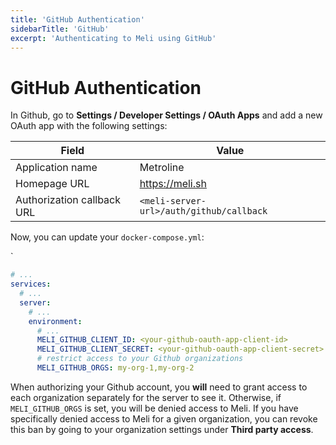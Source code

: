 ```yaml
---
title: 'GitHub Authentication'
sidebarTitle: 'GitHub'
excerpt: 'Authenticating to Meli using GitHub'
---
```


# GitHub Authentication

In Github, go to **Settings / Developer Settings / OAuth Apps** and add a new OAuth app with the following settings:

| Field | Value |
| ---- | ---- |
| Application name   | Metroline | 
| Homepage URL   | https://meli.sh | 
| Authorization callback URL | `<meli-server-url>/auth/github/callback` |

Now, you can update your `docker-compose.yml`:

<div class="code-group">`

```yaml
# ...
services:
  # ...
  server:
    # ...
    environment:
      # ...
      MELI_GITHUB_CLIENT_ID: <your-github-oauth-app-client-id>
      MELI_GITHUB_CLIENT_SECRET: <your-github-oauth-app-client-secret>
      # restrict access to your Github organizations
      MELI_GITHUB_ORGS: my-org-1,my-org-2
```

</div>

<div class="blockquote" data-props='{ "mod": "warning" }'>

When authorizing your Github account, you **will** need to grant access to each organization separately for the server to see it. Otherwise, if `MELI_GITHUB_ORGS` is set, you will be denied access to Meli. If you have specifically denied access to Meli for a given organization, you can revoke this ban by going to your organization settings under **Third party access**.

</div> 
